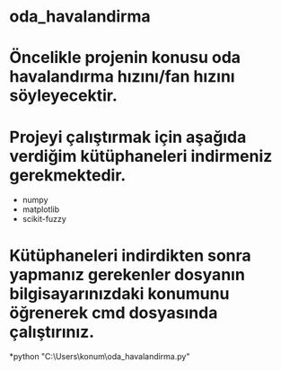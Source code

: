# oda_havalandirma
# Öncelikle projenin konusu oda havalandırma hızını/fan hızını söyleyecektir.
# Projeyi çalıştırmak için aşağıda verdiğim kütüphaneleri indirmeniz gerekmektedir.
* numpy
* matplotlib
* scikit-fuzzy
# Kütüphaneleri indirdikten sonra yapmanız gerekenler dosyanın bilgisayarınızdaki konumunu öğrenerek cmd dosyasında çalıştırınız.
*python "C:\Users\konum\oda_havalandirma.py"





